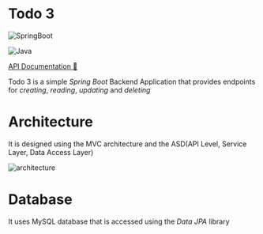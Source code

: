 # Todo 3

![SpringBoot](https://du0ulnyus7r80.cloudfront.net/wp-content/uploads/2020/02/spring-boot-logo-png-4-transparent.png)

![Java](https://logos-world.net/wp-content/uploads/2022/07/Java-Logo-700x394.png)



[API Documentation 📃](docs/todo_api_docs.md)

Todo 3 is a simple *Spring Boot* Backend Application that provides endpoints for *creating*, *reading*, *updating* and *deleting*

# Architecture
It is designed using the MVC architecture and the ASD(API Level, Service Layer, Data Access Layer)

![architecture](https://i.stack.imgur.com/Nakzg.jpg)

# Database
It uses MySQL database that is accessed using the *Data JPA* library 